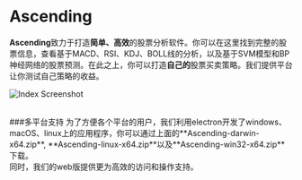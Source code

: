 # Ascending
**Ascending**致力于打造**简单、高效**的股票分析软件。你可以在这里找到完整的股票信息，查看基于MACD、RSI、KDJ、BOLL线的分析，以及基于SVM模型和BP神经网络的股票预测。在此之上，你可以打造**自己的**股票买卖策略。我们提供平台让你测试自己策略的收益。

![Index Screenshot](http://115.159.46.93:8888/Ascending/resources/img/cut/index-cut.png)

<br>
###多平台支持
为了方便各个平台的用户，我们利用electron开发了windows、macOS、linux上的应用程序，你可以通过上面的**Ascending-darwin-x64.zip**, **Ascending-linux-x64.zip**以及**Ascending-win32-x64.zip**下载。<br>
同时，我们的web版提供更为高效的访问和操作支持。